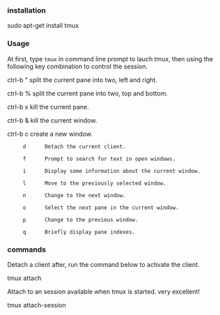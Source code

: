 ### installation

  sudo apt-get install tmux

### Usage

At first, type `tmux` in command line prompt to lauch tmux, then using the
following key combination to control the session.

  ctrl-b "      split the current pane into two, left and right.

  ctrl-b %      split the current pane into two, top and bottom.

  ctrl-b x      kill the current pane.
  
  ctrl-b &      kill the current window.

  ctrl-b c      create a new window.

         d      Detach the current client.

         f      Prompt to search for text in open windows.

         i      Display some information about the current window.

         l      Move to the previously selected window.

         n      Change to the next window.

         o      Select the next pane in the current window.

         p      Change to the previous window.

         q      Briefly display pane indexes.

### commands

Detach a client after, run the command below to activate the client.

  tmux attach 

Attach to an session available when tmux is started. very excellent!

  tmux attach-session

